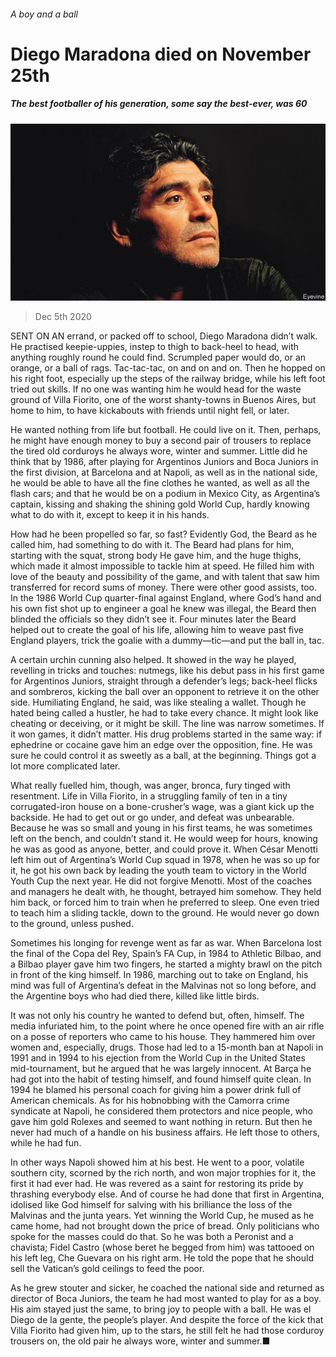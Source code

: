 ###### A boy and a ball

# Diego Maradona died on November 25th 

##### The best footballer of his generation, some say the best-ever, was 60 

![image](images/20201205_OBP003_0.jpg) 

> Dec 5th 2020 


SENT ON AN errand, or packed off to school, Diego Maradona didn’t walk. He practised keepie-uppies, instep to thigh to back-heel to head, with anything roughly round he could find. Scrumpled paper would do, or an orange, or a ball of rags. Tac-tac-tac, on and on and on. Then he hopped on his right foot, especially up the steps of the railway bridge, while his left foot tried out skills. If no one was wanting him he would head for the waste ground of Villa Fiorito, one of the worst shanty-towns in Buenos Aires, but home to him, to have kickabouts with friends until night fell, or later.


He wanted nothing from life but football. He could live on it. Then, perhaps, he might have enough money to buy a second pair of trousers to replace the tired old corduroys he always wore, winter and summer. Little did he think that by 1986, after playing for Argentinos Juniors and Boca Juniors in the first division, at Barcelona and at Napoli, as well as in the national side, he would be able to have all the fine clothes he wanted, as well as all the flash cars; and that he would be on a podium in Mexico City, as Argentina’s captain, kissing and shaking the shining gold World Cup, hardly knowing what to do with it, except to keep it in his hands.



How had he been propelled so far, so fast? Evidently God, the Beard as he called him, had something to do with it. The Beard had plans for him, starting with the squat, strong body He gave him, and the huge thighs, which made it almost impossible to tackle him at speed. He filled him with love of the beauty and possibility of the game, and with talent that saw him transferred for record sums of money. There were other good assists, too. In the 1986 World Cup quarter-final against England, where God’s hand and his own fist shot up to engineer a goal he knew was illegal, the Beard then blinded the officials so they didn’t see it. Four minutes later the Beard helped out to create the goal of his life, allowing him to weave past five England players, trick the goalie with a dummy—tic—and put the ball in, tac.


A certain urchin cunning also helped. It showed in the way he played, revelling in tricks and touches: nutmegs, like his debut pass in his first game for Argentinos Juniors, straight through a defender’s legs; back-heel flicks and sombreros, kicking the ball over an opponent to retrieve it on the other side. Humiliating England, he said, was like stealing a wallet. Though he hated being called a hustler, he had to take every chance. It might look like cheating or deceiving, or it might be skill. The line was narrow sometimes. If it won games, it didn’t matter. His drug problems started in the same way: if ephedrine or cocaine gave him an edge over the opposition, fine. He was sure he could control it as sweetly as a ball, at the beginning. Things got a lot more complicated later.


What really fuelled him, though, was anger, bronca, fury tinged with resentment. Life in Villa Fiorito, in a struggling family of ten in a tiny corrugated-iron house on a bone-crusher’s wage, was a giant kick up the backside. He had to get out or go under, and defeat was unbearable. Because he was so small and young in his first teams, he was sometimes left on the bench, and couldn’t stand it. He would weep for hours, knowing he was as good as anyone, better, and could prove it. When César Menotti left him out of Argentina’s World Cup squad in 1978, when he was so up for it, he got his own back by leading the youth team to victory in the World Youth Cup the next year. He did not forgive Menotti. Most of the coaches and managers he dealt with, he thought, betrayed him somehow. They held him back, or forced him to train when he preferred to sleep. One even tried to teach him a sliding tackle, down to the ground. He would never go down to the ground, unless pushed.


Sometimes his longing for revenge went as far as war. When Barcelona lost the final of the Copa del Rey, Spain’s FA Cup, in 1984 to Athletic Bilbao, and a Bilbao player gave him two fingers, he started a mighty brawl on the pitch in front of the king himself. In 1986, marching out to take on England, his mind was full of Argentina’s defeat in the Malvinas not so long before, and the Argentine boys who had died there, killed like little birds.


It was not only his country he wanted to defend but, often, himself. The media infuriated him, to the point where he once opened fire with an air rifle on a posse of reporters who came to his house. They hammered him over women and, especially, drugs. Those had led to a 15-month ban at Napoli in 1991 and in 1994 to his ejection from the World Cup in the United States mid-tournament, but he argued that he was largely innocent. At Barça he had got into the habit of testing himself, and found himself quite clean. In 1994 he blamed his personal coach for giving him a power drink full of American chemicals. As for his hobnobbing with the Camorra crime syndicate at Napoli, he considered them protectors and nice people, who gave him gold Rolexes and seemed to want nothing in return. But then he never had much of a handle on his business affairs. He left those to others, while he had fun.


In other ways Napoli showed him at his best. He went to a poor, volatile southern city, scorned by the rich north, and won major trophies for it, the first it had ever had. He was revered as a saint for restoring its pride by thrashing everybody else. And of course he had done that first in Argentina, idolised like God himself for salving with his brilliance the loss of the Malvinas and the junta years. Yet winning the World Cup, he mused as he came home, had not brought down the price of bread. Only politicians who spoke for the masses could do that. So he was both a Peronist and a chavista; Fidel Castro (whose beret he begged from him) was tattooed on his left leg, Che Guevara on his right arm. He told the pope that he should sell the Vatican’s gold ceilings to feed the poor.


As he grew stouter and sicker, he coached the national side and returned as director of Boca Juniors, the team he had most wanted to play for as a boy. His aim stayed just the same, to bring joy to people with a ball. He was el Diego de la gente, the people’s player. And despite the force of the kick that Villa Fiorito had given him, up to the stars, he still felt he had those corduroy trousers on, the old pair he always wore, winter and summer.■

